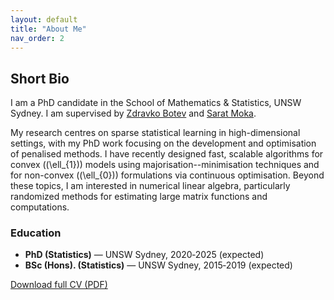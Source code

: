 ```yaml
---
layout: default
title: "About Me"
nav_order: 2
---
```


## Short Bio

I am a PhD candidate in the School of Mathematics & Statistics, UNSW Sydney. I am 
supervised by [Zdravko Botev](https://web.maths.unsw.edu.au/~zdravkobotev/) and [Sarat Moka](https://saratmoka.com/).  

My research centres on sparse statistical learning in high-dimensional settings, with my PhD work focusing on the development and optimisation of penalised methods. I have recently designed fast, scalable algorithms for convex (\(\ell_{1}\)) models using majorisation--minimisation techniques and for non-convex (\(\ell_{0}\)) formulations via continuous optimisation. Beyond these topics, I am interested in numerical linear algebra, particularly randomized methods for estimating large matrix functions and computations.

### Education
* **PhD (Statistics)** — UNSW Sydney, 2020‑2025 (expected)  
* **BSc (Hons). (Statistics)** —  UNSW Sydney, 2015‑2019 (expected) 

[Download full CV (PDF)](assets/cv/Anant_Mathur_CV.pdf)
